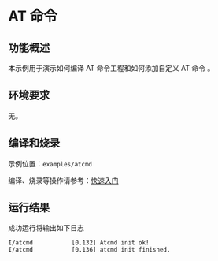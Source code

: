 # AT 命令

## 功能概述

本示例用于演示如何编译 AT 命令工程和如何添加自定义 AT 命令 。

## 环境要求

无。

## 编译和烧录

示例位置：`examples/atcmd`

编译、烧录等操作请参考：[快速入门](https://doc.winnermicro.net/w800/zh_CN/2.2-beta.2/get_started/index.html)

## 运行结果

成功运行将输出如下日志

```
I/atcmd           [0.132] Atcmd init ok!
I/atcmd           [0.136] atcmd init finished.
```